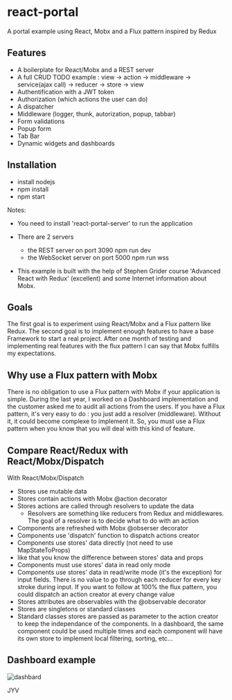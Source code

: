 # react-portal

A portal example using React, Mobx and a Flux pattern inspired by Redux

## Features

* A boilerplate for React/Mobx and a REST server
* A full CRUD TODO example : view -> action -> middleware -> service(ajax call) ->  reducer -> store -> view
* Authentification with a JWT token
* Authorization (which actions the user can do)
* A dispatcher
* Middleware (logger, thunk, autorization, popup, tabbar)
* Form validations
* Popup form 
* Tab Bar 
* Dynamic widgets and dashboards

## Installation
* install nodejs
* npm install
* npm start

Notes: 
* You need to install 'react-portal-server' to run the application

* There are 2 servers 
  * the REST server on port 3090        npm run dev
  * the WebSocket server on port 5000   npm run wss

* This example is built with the help of Stephen Grider course 'Advanced React with Redux' (excellent) and some Internet information about Mobx.  

## Goals

The first goal is to experiment using React/Mobx and a Flux pattern like Redux. The second goal is to implement enough features to have a base Framework to start a real project. After one month of testing and implementing real features with the flux pattern I can say that Mobx fulfills my expectations. 

## Why use a Flux pattern with Mobx

There is no obligation to use a Flux pattern with Mobx if your application is simple. During the last year, I worked on a Dashboard implementation and the customer asked me to audit all actions from the users. If you have a Flux pattern, it's very easy to do : you just add a resolver (middleware). Without it, it could become complexe to implement it. So, you must use a Flux pattern when you know that you will deal with this kind of feature.

## Compare  React/Redux with React/Mobx/Dispatch

With React/Mobx/Dispatch

* Stores use mutable data
* Stores contain actions with Mobx @action decorator
* Stores actions are called through resolvers to update the data 
  * Resolvers are something like reducers from Redux and middlewares. The goal of a resolver is to decide what to do with an action
* Components are refreshed with Mobx @obserser decorator
* Components use 'dispatch' function to dispatch actions creator
* Components use stores' data directly (not need to use MapStateToProps)
 * like that you know the difference between stores' data and props
* Components must use stores' data in read only mode
* Components use stores' data in read/write mode (it's the exception) for input fields. There is no value to go through each reducer for every key stroke during input. If you want to follow at 100% the flux pattern, you could dispatch an action creator at every change value
* Stores attributes are observables with the @observable decorator
* Stores are singletons or standard classes
* Standard classes stores are passed as parameter to the action creator to keep the independance of the components. In a dashboard, the same component could be used multiple times and each component will have its own store to implement local filtering, sorting, etc...

## Dashboard example

![dashbard](https://cloud.githubusercontent.com/assets/3254214/15800990/dee2d902-2a55-11e6-91b4-83ebdaa8c82b.png)

JYV










